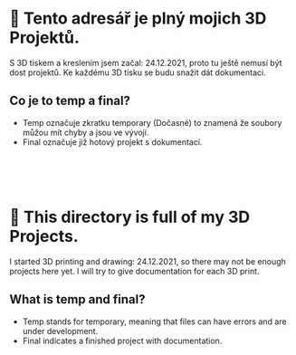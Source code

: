 
# 🧄 Tento adresář je plný mojich 3D Projektů.

S 3D tiskem a kreslením jsem začal: 24.12.2021, proto tu ještě nemusí být dost projektů. Ke každému 3D tisku se budu snažit dát dokumentaci.

## Co je to temp a final?

- Temp označuje zkratku temporary (Dočasné) to znamená že soubory můžou mít chyby a jsou ve vývoji.
- Final označuje již hotový projekt s dokumentací. 
<br><br><br><br><br>
# 🧄 This directory is full of my 3D Projects.

I started 3D printing and drawing: 24.12.2021, so there may not be enough projects here yet. I will try to give documentation for each 3D print.

## What is temp and final?

- Temp stands for temporary, meaning that files can have errors and are under development.
- Final indicates a finished project with documentation. 

